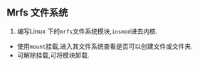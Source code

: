 ## Mrfs 文件系统
1. 编写Linux 下的`mrfs`文件系统模块,`insmod`进去内核.
* 使用`mount`挂载,进入其文件系统查看是否可以创建文件或文件夹.
* 可解除挂载,可将模块卸载.
    
